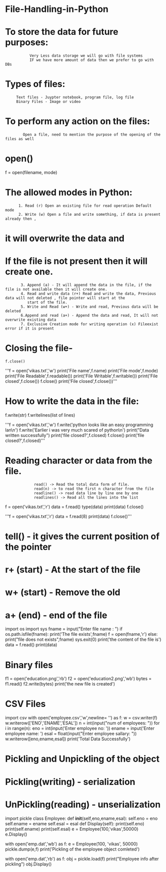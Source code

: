# File-Handling-in-Python




# To store the data for future purposes:
               Very Less data storage we will go with file systems
               IF we have more amount of data then we prefer to go with DBs


# Types of files:
         Text files - Juypter notebook, program file, log file
         Binary Files - Image or video


# To perform any action on the files:
            Open a file, need to mention the purpose of the opening of the files as well





# open()

f = open(filename, mode)

# The allowed modes in Python:
          1. Read (r) Open an existing file for read operation Default mode
          2. Write (w) Open a file and write something, if data is present already then ,

# it will overwrite the data and
# If the file is not present then it will create one.
           3. Append (a) - It will append the data in the file, if the file is not available then it will create one.
           4. Read and write data (r+) Read and write the data, Previous data will not deleted , file pointer will start at the
              start of the file.
           5. Write and Read (w+) - Write and read, Previous data will be deleted
           6.Append and read (a+) - Append the data and read, It will not overwrite existing data
           7. Exclusive Creation mode for writing operation (x) Fileexist error if it is present






# Closing the file-
    
    f.close()



'''f = open('vikas.txt','w')
print('File name',f.name)
print('File mode',f.mode)
print('File Readable',f.readable())
print('File Writable',f.writable())
print('File closed',f.close())
f.close()
print('File closed',f.close())'''




# How to write the data in the file:
 
  f.write(str)
  f.writelines(list of lines)



'''f = open('vikas.txt','w')
f.write('python looks like an easy programming lan\n')
f.write('Earlier i was very much scared of python\n')
print("Data written successfully")
print('file closed?',f.closed)
f.close()
print('file closed?',f.closed)'''





# Reading character or data from the file.
                 
                 read() -> Read the total data form of file.
                 read(n) -> to read the first n character from the file
                 readline() -> read data line by line one by one
                 readlines() -> Read all the lines into the list



f = open('vikas.txt','r')
data = f.read()
type(data)
print(data)
f.close()




'''f = open('vikas.txt','r')
data = f.read(8)
print(data)
f.close()'''




# tell() - it gives the current position of the pointer

# r+ (start) - At the start of the file
# w+ (start) - Remove the old
# a+ (end) - end of the file




import os
import sys
fname = input("Enter file name : ")
if os.path.isfile(fname):
    print('The file exists',fname)
    f = open(fname,'r')
else:
    print("file does not exists",fname)
    sys.exit(0)
print('the content of the file is')
data = f.read()
print(data)




# Binary files



f1 = open('education.png','rb')
f2 = open('education2.png','wb')
bytes = f1.read()
f2.write(bytes)
print('the new file is created')





# CSV Files


import csv
with open('employee.csv','w',newline= '') as f:
    w = csv.writer(f)
    w.writerow(['ENO','ENAME','ESAL'])
    n = int(input("num of employees: "))
    for i in range(n):
        eno = int(input('Enter employee no: '))
        ename = input('Enter employee name: ')
        esal = float(input("Enter employee sallary: "))
        w.writerow([eno,ename,esal])
print('Total Data Successfully')



# Pickling and Unpickling of the object
# Pickling(writing) - serialization
# UnPickling(reading) - unserialization




import pickle
class Employee:
    def __init__(self,eno,ename,esal):
        self.eno = eno
        self.ename = ename
        self.esal = esal
    def Display(self):
        print(self.eno)
        print(self.ename)
        print(self.esal)
e = Employee(100,'vikas',50000)
e.Display()

with open('emp.dat','wb') as f:
    e = Employee(100, 'vikas', 50000)
    pickle.dump(e,f)
    print('Pickling of the employee object comleted')

with open('emp.dat','rb') as f:
    obj = pickle.load(f)
    print("Employee info after pickling")
    obj.Display()

